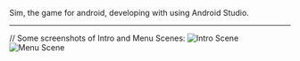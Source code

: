Sim, the game for android, developing with using Android Studio.
_________________________________________________________________
// Some screenshots of Intro and Menu Scenes:
![Intro Scene](https://image.ibb.co/bVScYQ/2017_06_26_22_45_32.png)
![Menu Scene](https://image.ibb.co/ewHcYQ/2017_06_26_22_45_13.png)
